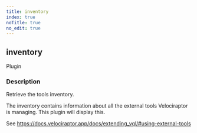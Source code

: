 ```yaml
---
title: inventory
index: true
noTitle: true
no_edit: true
---
```




<div class="vql_item"></div>


## inventory
<span class='vql_type label label-warning pull-right page-header'>Plugin</span>


### Description

Retrieve the tools inventory.

The inventory contains information about all the external tools
Velociraptor is managing. This plugin will display this.

See https://docs.velociraptor.app/docs/extending_vql/#using-external-tools


